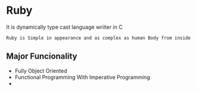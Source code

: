 # Ruby

It is dynamically type cast language wriiter in C

```
Ruby is Simple in appearance and as complex as human Body from inside

```

## Major Funcionality

- Fully Object Oriented
- Functional Programming With Imperative Programming
- 